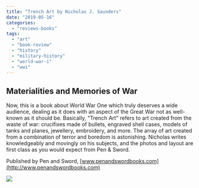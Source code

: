 ```yaml
---
title: "Trench Art by Nicholas J. Saunders"
date: "2019-05-16"
categories: 
  - "reviews-books"
tags: 
  - "art"
  - "book-review"
  - "history"
  - "military-history"
  - "world-war-i"
  - "wwi"
---
```


## Materialities and Memories of War

Now, this is a book about World War One which truly deserves a wide audience, dealing as it does with an aspect of the Great War not as well-known as it should be. Basically, "Trench Art" refers to art created from the waste of war: crucifixes made of bullets, engraved shell cases, models of tanks and planes, jewellery, embroidery, and more. The array of art created from a combination of terror and boredom is astonishing. Nicholas writes knowledgeably and movingly on his subjects, and the photos and layout are first class as you would expect from Pen & Sword.

Published by Pen and Sword, [www.penandswordbooks.com](http://www.penandswordbooks.com)

![](https://www.hellbound.ca/wp-content/uploads/2019/05/Trench-Art-2nd-edition.jpg)
